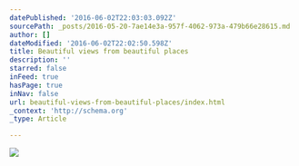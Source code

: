 ```yaml
---
datePublished: '2016-06-02T22:03:03.092Z'
sourcePath: _posts/2016-05-20-7ae14e3a-957f-4062-973a-479b66e28615.md
author: []
dateModified: '2016-06-02T22:02:50.598Z'
title: Beautiful views from beautiful places
description: ''
starred: false
inFeed: true
hasPage: true
inNav: false
url: beautiful-views-from-beautiful-places/index.html
_context: 'http://schema.org'
_type: Article

---
```

![](https://s3-us-west-2.amazonaws.com/the-grid-img/p/8882aa5af4734568e547310706c6ed63ea42b3fb.jpg)